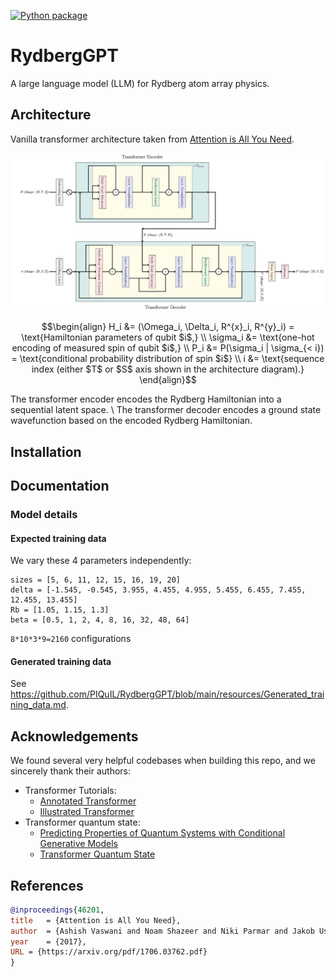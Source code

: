 [![Python package](https://github.com/PIQuIL/RydbergGPT/actions/workflows/python-package.yml/badge.svg)](https://github.com/PIQuIL/RydbergGPT/actions/workflows/python-package.yml)

# RydbergGPT
A large language model (LLM) for Rydberg atom array physics.

## Architecture

Vanilla transformer architecture taken from [Attention is All You Need](https://research.google/pubs/pub46201/).

![Architecture](https://github.com/PIQuIL/RydbergGPT/blob/main/resources/architecture%20diagram.jpg)

```math
\begin{align}
H_i &= (\Omega_i, \Delta_i, R^{x}_i, R^{y}_i) = \text{Hamiltonian parameters of qubit $i$,} \\
\sigma_i &= \text{one-hot encoding of measured spin of qubit $i$,} \\
P_i &= P(\sigma_i | \sigma_{< i}) = \text{conditional probability distribution of spin $i$} \\
i &= \text{sequence index (either $T$ or $S$ axis shown in the architecture diagram).}
\end{align}
```

The transformer encoder encodes the Rydberg Hamiltonian into a sequential latent space. \\
The transformer decoder encodes a ground state wavefunction based on the encoded Rydberg Hamiltonian.

## Installation

## Documentation

### Model details
#### Expected training data
We vary these 4 parameters independently:
```
sizes = [5, 6, 11, 12, 15, 16, 19, 20]
delta = [-1.545, -0.545, 3.955, 4.455, 4.955, 5.455, 6.455, 7.455, 12.455, 13.455]
Rb = [1.05, 1.15, 1.3]
beta = [0.5, 1, 2, 4, 8, 16, 32, 48, 64]
```
`8*10*3*9=2160` configurations

#### Generated training data
See https://github.com/PIQuIL/RydbergGPT/blob/main/resources/Generated_training_data.md.

## Acknowledgements

We found several very helpful codebases when building this repo, and we sincerely thank their authors:

+ Transformer Tutorials:
    + [Annotated Transformer](https://github.com/harvardnlp/annotated-transformer/)
    + [Illustrated Transformer](https://jalammar.github.io/illustrated-transformer/)
+ Transformer quantum state:
    + [Predicting Properties of Quantum Systems with Conditional Generative Models](https://github.com/PennyLaneAI/generative-quantum-states)
    + [Transformer Quantum State](https://github.com/yuanhangzhang98/transformer_quantum_state)


## References

```bib
@inproceedings{46201,
title   = {Attention is All You Need},
author  = {Ashish Vaswani and Noam Shazeer and Niki Parmar and Jakob Uszkoreit and Llion Jones and Aidan N. Gomez and Lukasz Kaiser and Illia Polosukhin},
year    = {2017},
URL = {https://arxiv.org/pdf/1706.03762.pdf}
}
```
